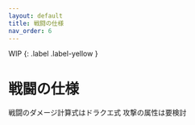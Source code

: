 ```yaml
---
layout: default
title: 戦闘の仕様
nav_order: 6
---
```


WIP
{: .label .label-yellow }

# 戦闘の仕様

戦闘のダメージ計算式はドラクエ式
攻撃の属性は要検討

